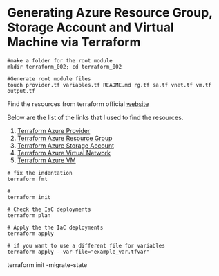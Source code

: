 
# Generating Azure Resource Group, Storage Account and Virtual Machine via Terraform

```
#make a folder for the root module
mkdir terraform_002; cd terraform_002

#Generate root module files
touch provider.tf variables.tf README.md rg.tf sa.tf vnet.tf vm.tf output.tf
```

Find the resources from terraform official [website](https://www.terraform.io)

Below are the list of the links that I used to find the resources.

1. [Terraform Azure Provider](https://registry.terraform.io/providers/hashicorp/azurerm/latest/docs)
2. [Terraform Azure Resource Group](https://registry.terraform.io/providers/hashicorp/azurerm/latest/docs/resources/resource_group)
3. [Terraform Azure Storage Account](https://registry.terraform.io/providers/hashicorp/azurerm/latest/docs/resources/storage_account)
4. [Terraform Azure Virtual Network](https://registry.terraform.io/providers/hashicorp/azurerm/latest/docs/resources/virtual_network)
5. [Terraform Azure VM](https://registry.terraform.io/providers/hashicorp/azurerm/latest/docs/resources/virtual_machine)

```
# fix the indentation
terraform fmt

#
terraform init

# Check the IaC deployments
terraform plan

# Apply the the IaC deployments
terraform apply

# if you want to use a different file for variables
terraform apply --var-file="example_var.tfvar"

```

terraform init -migrate-state






